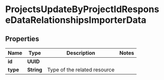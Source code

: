 

# ProjectsUpdateByProjectIdResponseDataRelationshipsImporterData


## Properties

| Name | Type | Description | Notes |
|------------ | ------------- | ------------- | -------------|
|**id** | **UUID** |  |  |
|**type** | **String** | Type of the related resource |  |



